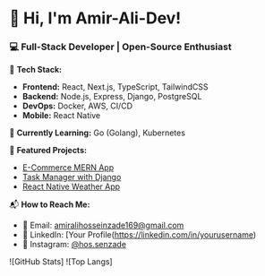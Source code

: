 # 👋 Hi, I'm Amir-Ali-Dev!  

### 💻 Full-Stack Developer | Open-Source Enthusiast  

🔧 **Tech Stack:**  
- **Frontend:** React, Next.js, TypeScript, TailwindCSS  
- **Backend:** Node.js, Express, Django, PostgreSQL  
- **DevOps:** Docker, AWS, CI/CD  
- **Mobile:** React Native  

🌱 **Currently Learning:** Go (Golang), Kubernetes  

🚀 **Featured Projects:**  
- [E-Commerce MERN App](https://github.com/you/repo)  
- [Task Manager with Django](https://github.com/you/repo)  
- [React Native Weather App](https://github.com/you/repo)  

📬 **How to Reach Me:**  
- 📧 Email: amiralihosseinzade169@gmail.com  
- 🔗 LinkedIn: [Your Profile(https://linkedin.com/in/yourusername)  
- 📸 Instagram: [@hos.senzade](https://www.instagram.com/hos.senzade)  

![GitHub Stats]
![Top Langs]
